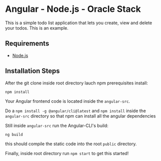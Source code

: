 # Angular - Node.js - Oracle Stack

This is a simple todo list application that lets you create, view and delete your todos. This is an example.

## Requirements

* [Node.js](http://nodejs.org/)

## Installation Steps

After the git clone inside root directory lauch npm prerequisites install:

```
npm install
```

Your Angular frontend code is located inside the `angular-src`.

Do a `npm install -g @angular/cli@latest` and `npm install` inside the `angular-src` directory so that npm can install all the angular dependencies

Still inside `angular-src` run the Angular-CLI's build:

```
ng build
```

this should compile the static code into the root `public` directory.

Finally, inside root directory run `npm start` to get this started!
